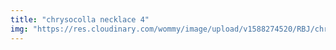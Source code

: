 ```yaml
---
title: "chrysocolla necklace 4"
img: "https://res.cloudinary.com/wommy/image/upload/v1588274520/RBJ/chrysocolla/53_of6qbz.jpg"
---
```

